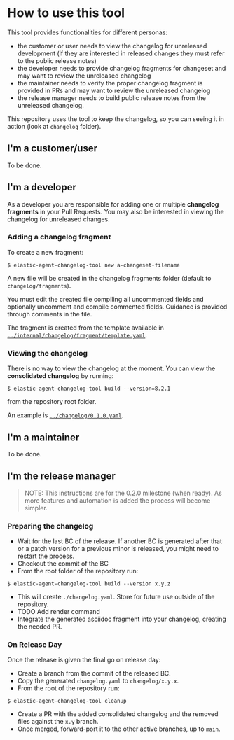 # How to use this tool

This tool provides functionalities for different personas:
- the customer or user needs to view the changelog for unreleased development (if they are interested in released changes they must refer to the public release notes)
- the developer needs to provide changelog fragments for changeset and may want to review the unreleased changelog
- the maintainer needs to verify the proper changelog fragment is provided in PRs and may want to review the unreleased changelog
- the release manager needs to build public release notes from the unreleased changelog.

This repository uses the tool to keep the changelog, so you can seeing it in action (look at `changelog` folder).

## I'm a customer/user

To be done.

## I'm a developer

As a developer you are responsible for adding one or multiple **changelog fragments** in your Pull Requests.
You may also be interested in  viewing the changelog for unreleased changes.

### Adding a changelog fragment

To create a new fragment:

```
$ elastic-agent-changelog-tool new a-changeset-filename
```

A new file will be created in the changelog fragments folder (default to `changelog/fragments`).

You must edit the created file compiling all uncommented fields and optionally uncomment and compile commented fields. Guidance is provided through comments in the file.

The fragment is created from the template available in [`../internal/changelog/fragment/template.yaml`](../internal/changelog/fragment/template.yaml).

### Viewing the changelog

There is no way to view the changelog at the moment. You can view the **consolidated changelog** by running:

```
$ elastic-agent-changelog-tool build --version=8.2.1
```

from the repository root folder.

An example is [`../changelog/0.1.0.yaml`](../changelog/0.1.0.yaml).

## I'm a maintainer

To be done.

## I'm the release manager

> NOTE: This instructions are for the 0.2.0 milestone (when ready). As more features and automation is added the process will become simpler.

### Preparing the changelog

* Wait for the last BC of the release. If another BC is generated after that or a patch version for a previous minor is released, you might need to restart the process.
* Checkout the commit of the BC
* From the root folder of the repository run:

```
$ elastic-agent-changelog-tool build --version x.y.z
```
* This will create `./changelog.yaml`. Store for future use outside of the repository.
* TODO Add render command
* Integrate the generated asciidoc fragment into your changelog, creating the needed PR.

### On Release Day

Once the release is given the final go on release day:
* Create a branch from the commit of the released BC.
* Copy the generated `changelog.yaml` to `changelog/x.y.x`.
* From the root of the repository run:
```
$ elastic-agent-changelog-tool cleanup
```
* Create a PR with the added consolidated changelog and the removed files against the `x.y` branch.
* Once merged, forward-port it to the other active branches, up to `main`.
